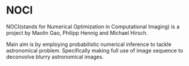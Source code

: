 NOCI
==============================================

NOCI(stands for Numerical Optimization in Computational Imaging) is a project by Maolin Gao, Philipp Hennig and Michael Hirsch.

Main aim is by employing probabilistic numerical inference to tackle astronomical problem. Specifically making full use of image sequence to deconvolve blurry astronomical images.

